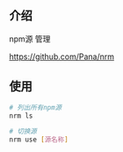 ## 介绍

npm源 管理

https://github.com/Pana/nrm



## 使用

```bash
# 列出所有npm源
nrm ls

# 切换源
nrm use [源名称]
```

